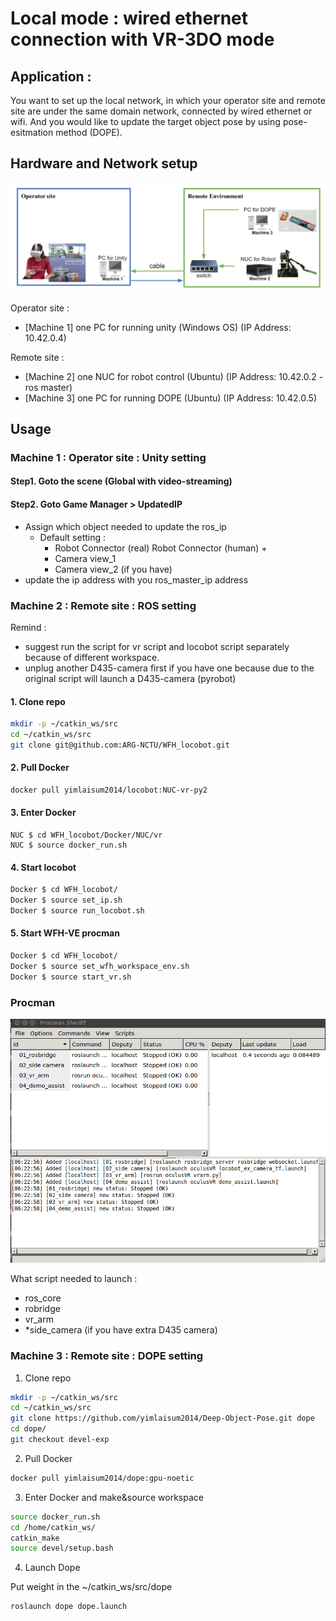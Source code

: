 # Local mode : wired ethernet connection with VR-3DO mode 

## Application : 
You want to set up the local network, in which your operator site and remote site are under the same domain network, connected by wired ethernet or wifi. And you would like to update the target object pose by using pose-esitmation method (DOPE).


## Hardware and Network setup
![Global_w_VS.](Figures\Local_w_3DO.png)

Operator site : 
- [Machine 1] one PC for running unity (Windows OS) (IP Address: 10.42.0.4)

Remote site : 
- [Machine 2] one NUC for robot control (Ubuntu) (IP Address: 10.42.0.2 - ros master)
- [Machine 3] one PC for running DOPE (Ubuntu) (IP Address: 10.42.0.5)

## Usage

### Machine 1 : Operator site : Unity setting 

#### Step1. Goto the scene (Global with video-streaming)

#### Step2. Goto Game Manager > UpdatedIP
- Assign which object needed to update the ros_ip
    - Default setting : 
        - Robot Connector (real) Robot Connector (human) + 
        - Camera view_1 
        - Camera view_2 (if you have)
- update the ip address with you ros_master_ip address

### Machine 2 : Remote site : ROS setting 
Remind : 

- suggest run the script for vr script and locobot script separately because of different workspace.
- unplug another D435-camera first if you have one because due to the original script will launch a D435-camera (pyrobot)

#### 1. Clone repo

```bash
mkdir -p ~/catkin_ws/src
cd ~/catkin_ws/src
git clone git@github.com:ARG-NCTU/WFH_locobot.git
```

####  2. Pull Docker

``` bash
docker pull yimlaisum2014/locobot:NUC-vr-py2
```
#### 3. Enter Docker
```
NUC $ cd WFH_locobot/Docker/NUC/vr
NUC $ source docker_run.sh
```

#### 4. Start locobot

```bash
Docker $ cd WFH_locobot/
Docker $ source set_ip.sh
Docker $ source run_locobot.sh
```

#### 5. Start WFH-VE procman
```bash
Docker $ cd WFH_locobot/
Docker $ source set_wfh_workspace_env.sh
Docker $ source start_vr.sh
```

### Procman
![vr_procman](Figures/vr_procman.png)

What script needed to launch :
- ros_core
- robridge
- vr_arm
- *side_camera (if you have extra D435 camera)

### Machine 3 : Remote site : DOPE setting

1. Clone repo

```bash
mkdir -p ~/catkin_ws/src
cd ~/catkin_ws/src
git clone https://github.com/yimlaisum2014/Deep-Object-Pose.git dope
cd dope/
git checkout devel-exp
```

2. Pull Docker

``` bash
docker pull yimlaisum2014/dope:gpu-noetic
```

3. Enter Docker and make&source workspace

```bash
source docker_run.sh
cd /home/catkin_ws/
catkin_make
source devel/setup.bash
```

4. Launch Dope

Put weight in the ~/catkin_ws/src/dope
```bash
roslaunch dope dope.launch
```
